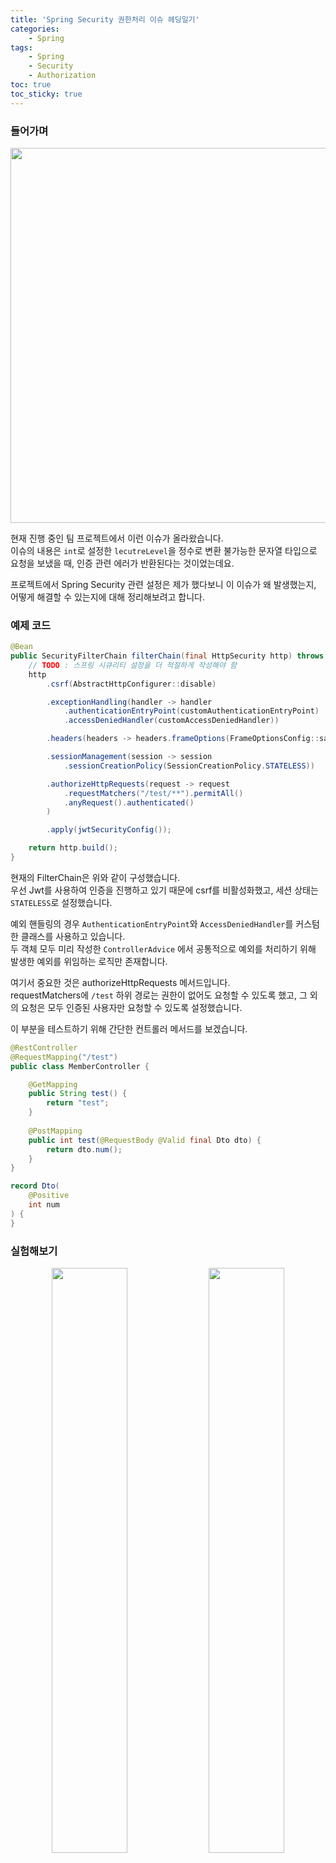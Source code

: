 ```yaml
---
title: 'Spring Security 권한처리 이슈 헤딩일기'
categories:
    - Spring
tags:
    - Spring 
    - Security
    - Authorization
toc: true
toc_sticky: true
---
```


### 들어가며

<p align="center">
  <img src="https://github.com/f-lab-edu/infrun/assets/40778768/9bd1a233-5832-41ba-8563-41dac223e4e4" width="600"/>
</p>

현재 진행 중인 팀 프로젝트에서 이런 이슈가 올라왔습니다.    
이슈의 내용은 `int`로 설정한 `lecutreLevel`을 정수로 변환 불가능한 문자열 타입으로 요청을 보냈을 때, 인증 관련 에러가 반환된다는 것이었는데요.

프로젝트에서 Spring Security 관련 설정은 제가 했다보니 이 이슈가 왜 발생했는지, 어떻게 해결할 수 있는지에 대해 정리해보려고 합니다.

### 예제 코드

```java
@Bean
public SecurityFilterChain filterChain(final HttpSecurity http) throws Exception {
    // TODO : 스프링 시큐리티 설정을 더 적절하게 작성해야 함
    http
        .csrf(AbstractHttpConfigurer::disable)

        .exceptionHandling(handler -> handler
            .authenticationEntryPoint(customAuthenticationEntryPoint)
            .accessDeniedHandler(customAccessDeniedHandler))

        .headers(headers -> headers.frameOptions(FrameOptionsConfig::sameOrigin))

        .sessionManagement(session -> session
            .sessionCreationPolicy(SessionCreationPolicy.STATELESS))

        .authorizeHttpRequests(request -> request
            .requestMatchers("/test/**").permitAll()
            .anyRequest().authenticated()
        )

        .apply(jwtSecurityConfig());

    return http.build();
}
```

현재의 FilterChain은 위와 같이 구성했습니다.  
우선 Jwt를 사용하여 인증을 진행하고 있기 때문에 csrf를 비활성화했고, 세션 상태는 `STATELESS`로 설정했습니다.

예외 핸들링의 경우 `AuthenticationEntryPoint`와 `AccessDeniedHandler`를 커스텀한 클래스를 사용하고 있습니다.      
두 객체 모두 미리 작성한 `ControllerAdvice` 에서 공통적으로 예외를 처리하기 위해 발생한 예외를 위임하는 로직만 존재합니다.

여기서 중요한 것은 authorizeHttpRequests 메서드입니다.    
requestMatchers에 `/test` 하위 경로는 권한이 없어도 요청할 수 있도록 했고, 그 외의 요청은 모두 인증된 사용자만 요청할 수 있도록 설정했습니다.   

이 부분을 테스트하기 위해 간단한 컨트롤러 메서드를 보겠습니다.

```java
@RestController
@RequestMapping("/test")
public class MemberController {

    @GetMapping
    public String test() {
        return "test";
    }
    
    @PostMapping
    public int test(@RequestBody @Valid final Dto dto) {
        return dto.num();
    }
}

record Dto(
    @Positive
    int num
) {
}
```

### 실험해보기
<p align="center">
  <img src="https://github.com/f-lab-edu/infrun/assets/40778768/8ccd60f7-5340-4ac9-b0fd-c49f1fbd0210" width="49%" align="center">
  <img src="https://github.com/f-lab-edu/infrun/assets/40778768/2654037c-9357-44cf-9b53-6076e0114a8f" width="49%" align="center">
</p>

이슈에서 언급한 것처럼 `int`로 설정한 `num` 값을 정수로 변환 불가능한 문자열 타입으로 요청을 보냈을 때, 인증 관련 에러가 반환되는 것을 확인할 수 있습니다.   
근데 GET 요청은 성공한 것도 이상하네요.

제가 어려웠던 부분은 `permitAll()` 메서드를 사용했음에도 불구하고 인증 관련 에러가 발생한다는 것이었습니다.  
그래서 이번에는 모든 요청에 대해서도 `permitAll()`을 설정하고 테스트 해봤습니다.

<p align="center">
  <img width="400" alt="image" src="https://github.com/f-lab-edu/infrun/assets/40778768/9723b35a-c21e-448e-b9fd-dbdecbfeca95">
</p>

이번에는 적어도 권한 관련 에러가 발생하지 않았습니다.  
여기서 `authenticated()` 부분에 뭔가 놓치고 있구나를 알았습니다.

<p align="center">
  <img width="600" alt="image" align="center" src="https://github.com/f-lab-edu/infrun/assets/40778768/325139bd-de75-4e14-a20e-072947f9c9af">
</p>

네 여기서 깨달았습니다.😅  

### 스프링 MVC의 에러 처리

<p align="center">
  <img width="600" src="https://github.com/f-lab-edu/infrun/assets/40778768/b185377e-acf6-4bef-926f-5d79bcbd58ab">
</p>

스프링 MVC는 기본적으로 처리가 되지 않은 에러가 발생하면 `/error` 뷰를 사용자에게 반환하기 위해 내부적으로 다시 요청을 하게 됩니다.    
하지만 제 Spring Security 설정에는 `/test` 경로 이외의 요청은 모두 인증이 필요하도록 설정이 되어 있었습니다.    
때문에 사실 서버에서는 제대로 400 에러가 발생했지만, 내부적으로 다시 요청을 하게 되면서 인증이 필요한 요청이 되어버린 것입니다.  

### 해결해보기

```java
@Bean
public WebSecurityCustomizer webSecurityCustomizer() {
    return web -> web.ignoring()
        .dispatcherTypeMatchers(DispatcherType.ERROR)
        .requestMatchers(PathRequest.toStaticResources().atCommonLocations())
        .requestMatchers(PathRequest.toH2Console());
}
```

저는 `DispatcherType.ERROR`를 무시하도록 설정했습니다.    
위와 같이 설정한 이유는 
1. 프로젝트 서버는 데이터로 통신을 하기 위한 서버입니다.
2. 서버에서 예외를 핸들링하기 위해 `ControllerAdvice`를 사용하고 있습니다.

<p align="center">
  <img width="600" alt="image" src="https://github.com/f-lab-edu/infrun/assets/40778768/908adfc0-98bc-43c2-98dc-cdfd715378a9">
</p>

이제는 예외가 발생해도 인증, 권한 관련 에러가 발생하지 않습니다.

### 근데 왜 직렬화가 안됐을까?

이전에 발생한 예외의 원인은 정수 타입에 변환할 수 없는 문자열을 넣었기 때문입니다.     
요청 데이터는 hibernate validator를 사용해서 검증을 하고 있습니다.     

팀원분도 사실 해당 검증을 통한 예외가 반환되기를 바랐을 것이고, 저도 그렇게 생각했습니다.
이쯤에서 로그를 살펴보면

<img width="1562" src="https://github.com/f-lab-edu/infrun/assets/40778768/9b7466b6-480c-482a-af4f-eab9ab56e044">

`HttpMessageNotReadableException` 예외가 발생하는데요.   
이 예외는 `HttpMessageConverter`의 구현체인 `AbstractJackson2HttpMessageConverter`에서 발생하는 예외입니다. 

```java
private Object readJavaType(JavaType javaType, HttpInputMessage inputMessage) throws IOException {

    ...
    
    ObjectMapper objectMapper = selectObjectMapper(javaType.getRawClass(), contentType);
    
    try {
        ...
        ObjectReader objectReader = objectMapper.reader().forType(javaType);
        objectReader = customizeReader(objectReader, javaType);
    }
    catch (InvalidDefinitionException ex) {
        throw new HttpMessageConversionException("Type definition error: " + ex.getType(), ex);
    }
    catch (JsonProcessingException ex) {
        throw new HttpMessageNotReadableException("JSON parse error: " + ex.getOriginalMessage(), ex, inputMessage);
    }
}
```

Jackson 라이브러리가 데이터를 자바 객체로 변환하는 메서드를 간추려서 가져와봤습니다.  
해당 데이터를 검증하기 위해서는 직렬화 작업이 선행되어야 하는데, 직렬화하는 과정에서 예외가 발생했기 때문에 검증을 할 수 없었던 것입니다.      

```java
@ResponseStatus(HttpStatus.BAD_REQUEST)
@ExceptionHandler(HttpMessageConversionException.class)
public Response<ErrorCode> handleHttpMessageConversionException(
    HttpMessageConversionException e
) {
    return Response.fail(ErrorCode.INVALID_PARAMETER, e.getMessage());
}
```

이 예외를 처리하는 핸들러를 작성해서 응답을 통일하여 반환할 수 있었습니다.

### 마무리
 
도구를 사용할 땐 적어도 도구의 사용법은 잘 알고 써야할텐데, 일단 헤딩해보자라는 생각으로 부딪혀서 좀 많이 헤맸던 것 같습니다.

처음부터 페이지를 띄워봤다면 더 빠르게 파악할 수 있었을텐데 아쉽기도 하고, 또 어떻게든 원인을 파악하고 이해할 수 있어서 좋은 것도 같습니다.    

잘못된 정보나 피드백이 있다면 편하게 댓글로 남겨주세요! 😇

> 참고    
> <https://spring.io/blog/2013/11/01/exception-handling-in-spring-mvc>   
> [스프링 MVC 2편 - 백엔드 웹 개발 활용 기술](https://inf.run/uA2g)